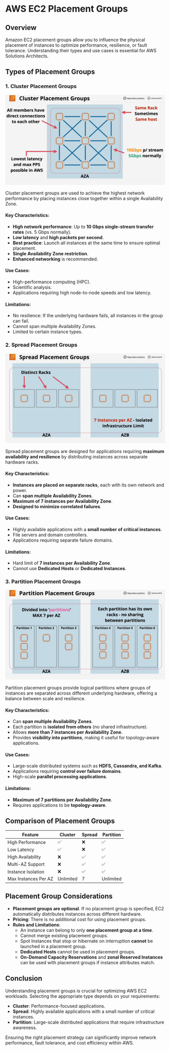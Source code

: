 # AWS EC2 Placement Groups

## Overview

Amazon EC2 placement groups allow you to influence the physical placement of instances to optimize performance, resilience, or fault tolerance. Understanding their types and use cases is essential for AWS Solutions Architects.

## Types of Placement Groups

### 1. Cluster Placement Groups

![alt text](./Images/image-12.png)

Cluster placement groups are used to achieve the highest network performance by placing instances close together within a single Availability Zone.

#### Key Characteristics:

- **High network performance**: Up to **10 Gbps single-stream transfer rates** (vs. 5 Gbps normally).
- **Low latency** and **high packets per second**.
- **Best practice**: Launch all instances at the same time to ensure optimal placement.
- **Single Availability Zone restriction**.
- **Enhanced networking** is recommended.

#### Use Cases:

- High-performance computing (HPC).
- Scientific analysis.
- Applications requiring high node-to-node speeds and low latency.

#### Limitations:

- No resilience: If the underlying hardware fails, all instances in the group can fail.
- Cannot span multiple Availability Zones.
- Limited to certain instance types.

### 2. Spread Placement Groups

![alt text](./Images/image-13.png)

Spread placement groups are designed for applications requiring **maximum availability and resilience** by distributing instances across separate hardware racks.

#### Key Characteristics:

- **Instances are placed on separate racks**, each with its own network and power.
- Can **span multiple Availability Zones**.
- **Maximum of 7 instances per Availability Zone**.
- **Designed to minimize correlated failures**.

#### Use Cases:

- Highly available applications with a **small number of critical instances**.
- File servers and domain controllers.
- Applications requiring separate failure domains.

#### Limitations:

- Hard limit of **7 instances per Availability Zone**.
- Cannot use **Dedicated Hosts** or **Dedicated Instances**.

### 3. Partition Placement Groups

![alt text](./Images/image-14.png)

Partition placement groups provide logical partitions where groups of instances are separated across different underlying hardware, offering a balance between scale and resilience.

#### Key Characteristics:

- Can **span multiple Availability Zones**.
- Each partition is **isolated from others** (no shared infrastructure).
- Allows **more than 7 instances per Availability Zone**.
- Provides **visibility into partitions**, making it useful for topology-aware applications.

#### Use Cases:

- Large-scale distributed systems such as **HDFS, Cassandra, and Kafka**.
- Applications requiring **control over failure domains**.
- High-scale **parallel processing applications**.

#### Limitations:

- **Maximum of 7 partitions per Availability Zone**.
- Requires applications to be **topology-aware**.

## Comparison of Placement Groups

| Feature              | Cluster   | Spread | Partition |
| -------------------- | --------- | ------ | --------- |
| High Performance     | ✅        | ❌     | ✅        |
| Low Latency          | ✅        | ❌     | ✅        |
| High Availability    | ❌        | ✅     | ✅        |
| Multi-AZ Support     | ❌        | ✅     | ✅        |
| Instance Isolation   | ❌        | ✅     | ✅        |
| Max Instances Per AZ | Unlimited | 7      | Unlimited |

## Placement Group Considerations

- **Placement groups are optional**. If no placement group is specified, EC2 automatically distributes instances across different hardware.
- **Pricing**: There is no additional cost for using placement groups.
- **Rules and Limitations**:
  - An instance can belong to only **one placement group at a time**.
  - Cannot merge existing placement groups.
  - Spot Instances that stop or hibernate on interruption **cannot** be launched in a placement group.
  - **Dedicated Hosts** cannot be used in placement groups.
  - **On-Demand Capacity Reservations** and **zonal Reserved Instances** can be used with placement groups if instance attributes match.

## Conclusion

Understanding placement groups is crucial for optimizing AWS EC2 workloads. Selecting the appropriate type depends on your requirements:

- **Cluster**: Performance-focused applications.
- **Spread**: Highly available applications with a small number of critical instances.
- **Partition**: Large-scale distributed applications that require infrastructure awareness.

Ensuring the right placement strategy can significantly improve network performance, fault tolerance, and cost efficiency within AWS.
